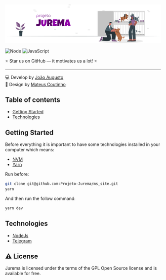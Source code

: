 ![Cover](.github/Readme.png)
<br>

![Node](https://img.shields.io/badge/Node.js-339933?style=for-the-badge&logo=nodedotjs&logoColor=white)
![JavaScript](https://img.shields.io/badge/JavaScript-F7DF1E?style=for-the-badge&logo=javascript&logoColor=black)

<p>⭐ Star us on GitHub — it motivates us a lot! ⭐</p>

----

💻 Develop by [João Augusto](https://github.com/Joao208)
<br>
🎨 Design by [Mateus Coutinho](https://www.linkedin.com/in/coutinhomm/)

## Table of contents

- [Getting Started](#getting-started)
- [Technologies](#technologies)

## Getting Started

Before everything it is important to have some technologies installed in your computer which means:

- [NVM](https://github.com/nvm-sh/nvm)
- [Yarn](https://classic.yarnpkg.com/lang/en/docs/install/)

Run before:

```bash
git clone git@github.com:Projeto-Jurema/ms_site.git
yarn
```

And then run the follow command:

```bash
yarn dev
```

## Technologies

- [NodeJs](https://nodejs.org/en/)
- [Telegram](https://core.telegram.org/)


## ⚠️ License

Jurema is licensed under the terms of the GPL Open Source license and is available for free.